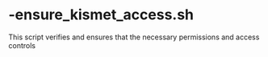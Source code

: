 # -ensure_kismet_access.sh
This script verifies and ensures that the necessary permissions and access controls 
